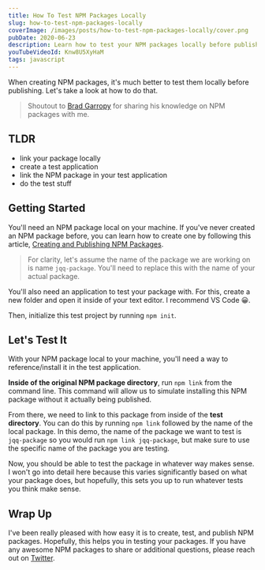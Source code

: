 ```yaml
---
title: How To Test NPM Packages Locally
slug: how-to-test-npm-packages-locally
coverImage: /images/posts/how-to-test-npm-packages-locally/cover.png
pubDate: 2020-06-23
description: Learn how to test your NPM packages locally before publishing.
youTubeVideoId: Knw8U5XyHaM
tags: javascript
---
```


When creating NPM packages, it's much better to test them locally before publishing. Let's take a look at how to do that.

> Shoutout to [Brad Garropy](https://bradgarropy.com/) for sharing his knowledge on NPM packages with me.

## TLDR

- link your package locally
- create a test application
- link the NPM package in your test application
- do the test stuff

## Getting Started

You'll need an NPM package local on your machine. If you've never created an NPM package before, you can learn how to create one by following this article, [Creating and Publishing NPM Packages](https://jamesqquick.com/blog/how-to-create-and-publish-npm-packages).

> For clarity, let's assume the name of the package we are working on is name `jqq-package`. You'll need to replace this with the name of your actual package.

You'll also need an application to test your package with. For this, create a new folder and open it inside of your text editor. I recommend VS Code 😀.

Then, initialize this test project by running `npm init`.

## Let's Test It

With your NPM package local to your machine, you'll need a way to reference/install it in the test application.

**Inside of the original NPM package directory**, run `npm link` from the command line. This command will allow us to simulate installing this NPM package without it actually being published.

From there, we need to link to this package from inside of the **test directory**. You can do this by running `npm link` followed by the name of the local package. In this demo, the name of the package we want to test is `jqq-package` so you would run `npm link jqq-package`, but make sure to use the specific name of the package you are testing.

Now, you should be able to test the package in whatever way makes sense. I won't go into detail here because this varies significantly based on what your package does, but hopefully, this sets you up to run whatever tests you think make sense.

## Wrap Up

I've been really pleased with how easy it is to create, test, and publish NPM packages. Hopefully, this helps you in testing your packages. If you have any awesome NPM packages to share or additional questions, please reach out on [Twitter](https://www.twitter.com/jamesqquick).
